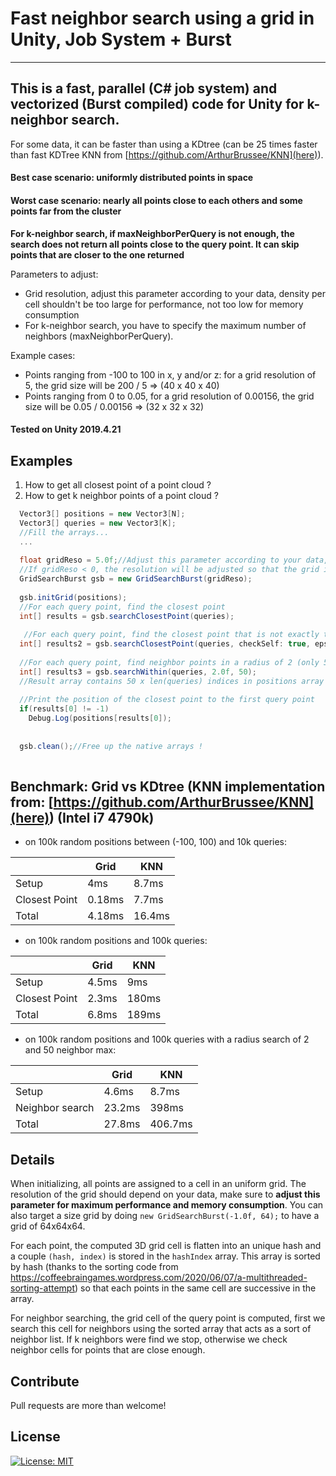 # Fast neighbor search using a grid in Unity, Job System + Burst 
---------------

## This is a fast, parallel (C# job system) and vectorized (Burst compiled) code for Unity for k-neighbor search.
For some data, it can be faster than using a KDtree (can be 25 times faster than fast KDTree KNN from [https://github.com/ArthurBrussee/KNN](here)).

#### Best case scenario: uniformly distributed points in space
#### Worst case scenario: nearly all points close to each others and some points far from the cluster

**For k-neighbor search, if maxNeighborPerQuery is not enough, the search does not return all points close to the query point. It can skip points that are closer to the one returned**

Parameters to adjust:
- Grid resolution, adjust this parameter according to your data, density per cell shouldn't be too large for performance, not too low for memory consumption
- For k-neighbor search, you have to specify the maximum number of neighbors (maxNeighborPerQuery).

Example cases:
- Points ranging from -100 to 100 in x, y and/or z: for a grid resolution of 5, the grid size will be 200 / 5 => (40 x 40 x 40)
- Points ranging from 0 to 0.05, for a grid resolution of 0.00156, the grid size will be 0.05 / 0.00156 => (32 x 32 x 32)

#### Tested on Unity 2019.4.21

## Examples

1) How to get all closest point of a point cloud ?
2) How to get k neighbor points of a point cloud ?

```C#
  Vector3[] positions = new Vector3[N];
  Vector3[] queries = new Vector3[K];
  //Fill the arrays...
  ...
  
  float gridReso = 5.0f;//Adjust this parameter according to your data, density per cell shouldn't be too large for performance, not too low for memory consumption
  //If gridReso < 0, the resolution will be adjusted so that the grid is 32 x 32 x 32 (this can be changed by doing: new GridSearchBurst(-1.0f, 64);)
  GridSearchBurst gsb = new GridSearchBurst(gridReso);
  
  gsb.initGrid(positions);
  //For each query point, find the closest point
  int[] results = gsb.searchClosestPoint(queries);
 
   //For each query point, find the closest point that is not exactly the same 
  int[] results2 = gsb.searchClosestPoint(queries, checkSelf: true, epsilon: 0.001f);
  
  //For each query point, find neighbor points in a radius of 2 (only 50 points are searched)
  int[] results3 = gsb.searchWithin(queries, 2.0f, 50);
  //Result array contains 50 x len(queries) indices in positions array
  
  //Print the position of the closest point to the first query point
  if(results[0] != -1)
    Debug.Log(positions[results[0]);
  
  
  gsb.clean();//Free up the native arrays !
  
```

## Benchmark: Grid vs KDtree (KNN implementation from: [https://github.com/ArthurBrussee/KNN](here)) (Intel i7 4790k)

- on 100k random positions between (-100, 100) and 10k queries: 

|               | Grid   | KNN    |
|---------------|--------|------- |
| Setup         | 4ms    | 8.7ms  |
| Closest Point | 0.18ms | 7.7ms  |
| Total         | 4.18ms | 16.4ms |

- on 100k random positions and 100k queries:

|               | Grid  | KNN   |
|---------------|-------|-------|
| Setup         | 4.5ms | 9ms   |
| Closest Point | 2.3ms | 180ms |
| Total         | 6.8ms | 189ms |

- on 100k random positions and 100k queries with a radius search of 2 and 50 neighbor max:

|                 | Grid   | KNN   |
|-----------------|--------|-------|
| Setup           | 4.6ms  | 8.7ms   |
| Neighbor search | 23.2ms | 398ms   |
| Total           | 27.8ms | 406.7ms |

## Details

When initializing, all points are assigned to a cell in an uniform grid. The resolution of the grid should depend on your data, make sure to __adjust this parameter for maximum performance and memory consumption__. You can also target a size grid by doing ```new GridSearchBurst(-1.0f, 64);``` to have a grid of 64x64x64.

For each point, the computed 3D grid cell is flatten into an unique hash and a couple ```(hash, index)``` is stored in the ```hashIndex``` array. This array is sorted by hash (thanks to the sorting code from https://coffeebraingames.wordpress.com/2020/06/07/a-multithreaded-sorting-attempt) so that each points in the same cell are successive in the array.


For neighbor searching, the grid cell of the query point is computed, first we search this cell for neighbors using the sorted array that acts as a sort of neighbor list. If k neighbors were find we stop, otherwise we check neighbor cells for points that are close enough.


## Contribute

Pull requests are more than welcome!

## License


[![License: MIT](https://img.shields.io/badge/License-MIT-yellow.svg)](https://opensource.org/licenses/MIT)
